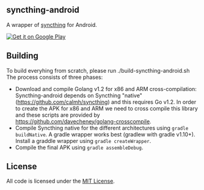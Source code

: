 ## syncthing-android

A wrapper of [syncthing](https://github.com/calmh/syncthing) for Android.

[![Get it on Google Play](https://developer.android.com/images/brand/en_generic_rgb_wo_60.png)](https://play.google.com/store/apps/details?id=com.nutomic.syncthingandroid)

## Building

To build everyhing from scratch, please run ./build-syncthing-android.sh
The process consists of three phases:
- Download and compile Golang v1.2 for x86 and ARM cross-compilation: Syncthing-android depends on Syncthing "native" (https://github.com/calmh/syncthing) and this requires Go v1.2. In order to create the APK for x86 and ARM we need to cross compile this library and these scripts are provided by https://github.com/davecheney/golang-crosscompile.
- Compile Syncthing native for the different architectures using `gradle buildNative`. A gradle wrapper works best (gradlew with gradle v1.10+). Install a graddle wrapper using `gradle createWrapper`.
- Compile the final APK using `gradle assembleDebug`.

## License

All code is licensed under the [MIT License](https://github.com/Nutomic/syncthing-android/blob/master/LICENSE).
